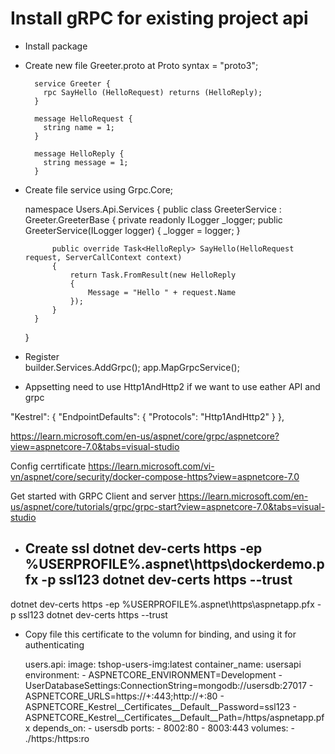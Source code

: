 # Install gRPC for existing project api
- Install package
	<ItemGroup>
		<PackageReference Include="Grpc.AspNetCore" Version="2.49.0" /> 
	</ItemGroup>

	<ItemGroup>
		<Protobuf Include="Protos\greeter.proto" GrpcServices="Server" />
	</ItemGroup>

- Create new file Greeter.proto at Proto
	syntax = "proto3";

		service Greeter {
		  rpc SayHello (HelloRequest) returns (HelloReply);
		}

		message HelloRequest {
		  string name = 1;
		}

		message HelloReply {
		  string message = 1;
		}

- Create file service
	using Grpc.Core;

	namespace Users.Api.Services
	{
		public class GreeterService : Greeter.GreeterBase
		{
			private readonly ILogger<GreeterService> _logger;
			public GreeterService(ILogger<GreeterService> logger)
			{
				_logger = logger;
			}

			public override Task<HelloReply> SayHello(HelloRequest request, ServerCallContext context)
			{
				return Task.FromResult(new HelloReply
				{
					Message = "Hello " + request.Name
				});
			}
		}
	}

- Register				
    builder.Services.AddGrpc();
	app.MapGrpcService<GreeterService>(); 

- Appsetting need to use Http1AndHttp2 if we want to use eather API and grpc
	
 "Kestrel": {
    "EndpointDefaults": {
      "Protocols": "Http1AndHttp2"
    }
  }, 

https://learn.microsoft.com/en-us/aspnet/core/grpc/aspnetcore?view=aspnetcore-7.0&tabs=visual-studio

Config cerrtificate
	https://learn.microsoft.com/vi-vn/aspnet/core/security/docker-compose-https?view=aspnetcore-7.0

Get started with GRPC Client and server
https://learn.microsoft.com/en-us/aspnet/core/tutorials/grpc/grpc-start?view=aspnetcore-7.0&tabs=visual-studio

- Create ssl
 dotnet dev-certs https -ep %USERPROFILE%\.aspnet\https\dockerdemo.pfx -p ssl123
	dotnet dev-certs https --trust
	- 

dotnet dev-certs https -ep %USERPROFILE%\.aspnet\https\aspnetapp.pfx -p ssl123
dotnet dev-certs https --trust


- Copy file this certificate to the volumn for binding, and using it for authenticating


  users.api:
    image: tshop-users-img:latest
    container_name: usersapi
    environment:
      - ASPNETCORE_ENVIRONMENT=Development
      - UserDatabaseSettings:ConnectionString=mongodb://usersdb:27017
      - ASPNETCORE_URLS=https://+:443;http://+:80
      - ASPNETCORE_Kestrel__Certificates__Default__Password=ssl123
      - ASPNETCORE_Kestrel__Certificates__Default__Path=/https/aspnetapp.pfx
    depends_on:
      - usersdb
    ports:
      - 8002:80
      - 8003:443
    volumes:
      - ./https:/https:ro